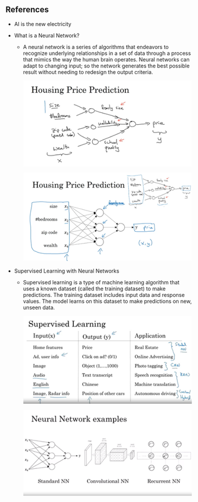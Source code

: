 ## References

- AI is the new electricity

- What is a Neural Network?
 
    - A neural network is a series of algorithms that endeavors to recognize underlying relationships in a set of data through a process that mimics the way the human brain operates. Neural networks can adapt to changing input; so the network generates the best possible result without needing to redesign the output criteria.

        ![alt text](image.png)

        ![alt text](image-1.png)

- Supervised Learning with Neural Networks

    - Supervised learning is a type of machine learning algorithm that uses a known dataset (called the training dataset) to make predictions. The training dataset includes input data and response values. The model learns on this dataset to make predictions on new, unseen data.

        ![alt text](image-2.png)

        ![alt text](image-3.png)

        
